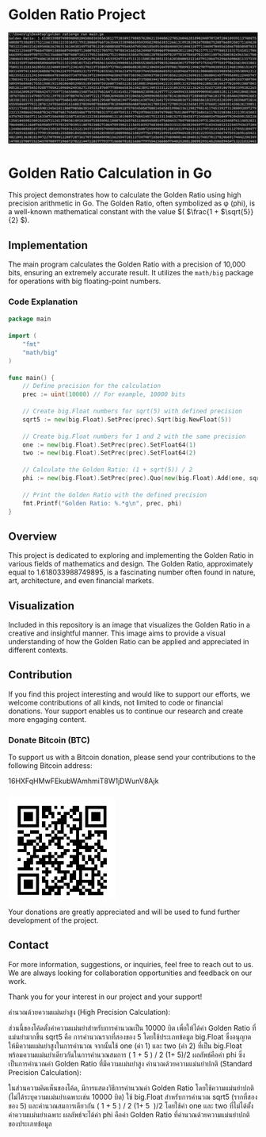 # Golden Ratio Project
![Golden Ratio Visualization](https://github.com/CryptoPendora/GoldenRatio/blob/main/png.png?raw=true)

# Golden Ratio Calculation in Go

This project demonstrates how to calculate the Golden Ratio using high precision arithmetic in Go. The Golden Ratio, often symbolized as φ (phi), is a well-known mathematical constant with the value $\( $\frac{1 + $\sqrt{5}}{2} $\).



## Implementation

The main program calculates the Golden Ratio with a precision of 10,000 bits, ensuring an extremely accurate result. It utilizes the `math/big` package for operations with big floating-point numbers.

### Code Explanation

```go
package main

import (
    "fmt"
    "math/big"
)

func main() {
    // Define precision for the calculation
    prec := uint(10000) // For example, 10000 bits

    // Create big.Float numbers for sqrt(5) with defined precision
    sqrt5 := new(big.Float).SetPrec(prec).Sqrt(big.NewFloat(5))

    // Create big.Float numbers for 1 and 2 with the same precision
    one := new(big.Float).SetPrec(prec).SetFloat64(1)
    two := new(big.Float).SetPrec(prec).SetFloat64(2)

    // Calculate the Golden Ratio: (1 + sqrt(5)) / 2
    phi := new(big.Float).SetPrec(prec).Quo(new(big.Float).Add(one, sqrt5), two)

    // Print the Golden Ratio with the defined precision
    fmt.Printf("Golden Ratio: %.*g\n", prec, phi)
}
```

## Overview
This project is dedicated to exploring and implementing the Golden Ratio in various fields of mathematics and design. The Golden Ratio, approximately equal to 1.618033988749895, is a fascinating number often found in nature, art, architecture, and even financial markets.

## Visualization
Included in this repository is an image that visualizes the Golden Ratio in a creative and insightful manner. This image aims to provide a visual understanding of how the Golden Ratio can be applied and appreciated in different contexts.

## Contribution
If you find this project interesting and would like to support our efforts, we welcome contributions of all kinds, not limited to code or financial donations. Your support enables us to continue our research and create more engaging content.

### Donate Bitcoin (BTC)
To support us with a Bitcoin donation, please send your contributions to the following Bitcoin address:

16HXFqHMwFEkubWAmhmiT8W1jDWunV8Ajk
###
![BTC](https://github.com/CryptoPendora/GoldenRatio/blob/main/CP.png?raw=true)


Your donations are greatly appreciated and will be used to fund further development of the project.

## Contact
For more information, suggestions, or inquiries, feel free to reach out to us. We are always looking for collaboration opportunities and feedback on our work.

Thank you for your interest in our project and your support!

คำนวณด้วยความแม่นยำสูง (High Precision Calculation):

ส่วนนี้ของโค้ดตั้งค่าความแม่นยำสำหรับการคำนวณเป็น 10000 บิต เพื่อให้ได้ค่า Golden Ratio ที่แม่นยำมากขึ้น
sqrt5 คือ การคำนวณรากที่สองของ 5 โดยใช้ประเภทข้อมูล big.Float ซึ่งอนุญาตให้มีความแม่นยำสูงในการคำนวณ
จากนั้นใช้ one (ค่า 1) และ two (ค่า 2) ที่เป็น big.Float พร้อมความแม่นยำเดียวกันในการคำนวณสมการ 
(
1
+
5
)
/
2
(1+ 
5
​
 )/2
ผลลัพธ์คือค่า phi ซึ่งเป็นการคำนวณค่า Golden Ratio ที่มีความแม่นยำสูง
คำนวณด้วยความแม่นยำปกติ (Standard Precision Calculation):

ในส่วนความคิดเห็นของโค้ด, มีการแสดงวิธีการคำนวณค่า Golden Ratio โดยใช้ความแม่นยำปกติ (ไม่ได้ระบุความแม่นยำเฉพาะเช่น 10000 บิต)
ใช้ big.Float สำหรับการคำนวณ sqrt5 (รากที่สองของ 5) และคำนวณสมการเดียวกัน 
(
1
+
5
)
/
2
(1+ 
5
​
 )/2 โดยใช้ค่า one และ two ที่ไม่ได้ตั้งค่าความแม่นยำเฉพาะ
ผลลัพธ์จะได้ค่า phi คือค่า Golden Ratio ที่คำนวณด้วยความแม่นยำปกติของประเภทข้อมูล

